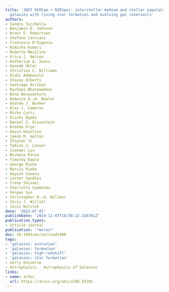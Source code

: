 ```yaml
---
title: 'JWST NIRCam + NIRSpec: interstellar medium and stellar populations of young
  galaxies with rising star formation and evolving gas reservoirs'
authors:
- Sandro Tacchella
- Benjamin D. Johnson
- Brant E. Robertson
- Stefano Carniani
- Francesco D'Eugenio
- Nimisha Kumari
- Roberto Maiolino
- Erica J. Nelson
- Katherine A. Suess
- Hannah Übler
- Christina C. Williams
- Alabi Adebusola
- Stacey Alberts
- Santiago Arribas
- Rachana Bhatawdekar
- Nina Bonaventura
- Rebecca A.~A. Bowler
- Andrew J. Bunker
- Alex J. Cameron
- Mirko Curti
- Eiichi Egami
- Daniel J. Eisenstein
- Brenda Frye
- Kevin Hainline
- Jakob M. Helton
- Zhiyuan Ji
- Tobias J. Looser
- Jianwei Lyu
- Michele Perna
- Timothy Rawle
- George Rieke
- Marcia Rieke
- Aayush Saxena
- Lester Sandles
- Irene Shivaei
- Charlotte Simmonds
- Fengwu Sun
- Christopher N.~A. Willmer
- Chris J. Willott
- Joris Witstok
date: '2023-07-01'
publishDate: '2024-11-07T18:50:22.326761Z'
publication_types:
- article-journal
publication: '*mnras*'
doi: 10.1093/mnras/stad1408
tags:
- 'galaxies: evolution'
- 'galaxies: formation'
- 'galaxies: high-redshift'
- 'galaxies: star formation'
- early Universe
- Astrophysics - Astrophysics of Galaxies
links:
- name: arXiv
  url: https://arxiv.org/abs/2208.03281
---
```

